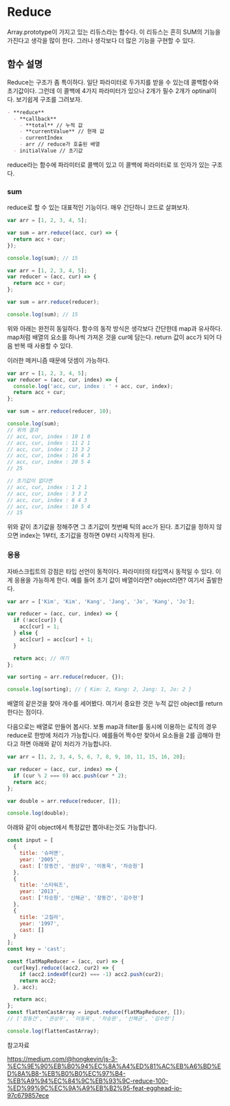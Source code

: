 # Reduce

Array.prototype이 가지고 있는 리듀스라는 함수다. 이 리듀스는 흔히 SUM의 기능을 가진다고 생각을 많이 한다. 그러나 생각보다 더 많은 기능을 구현할 수 있다.

## 함수 설명

Reduce는 구조가 좀 특이하다. 일단 파라미터로 두가지를 받을 수 있는데 콜백함수와 초기값이다. 그런데 이 콜백에 4가지 파라미터가 있으나 2개가 필수 2개가 optinal이다. 보기쉽게 구조를 그려보자.

```markdown
- **reduce**
  - **callback**
    - **total** // 누적 값
    - **currentValue** // 현재 값
    - currentIndex
    - arr // reduce가 호출된 배열
  - initialValue // 초기값
```

reduce라는 함수에 파라미터로 콜백이 있고 이 콜백에 파라미터로 또 인자가 있는 구조다.

### sum

reduce로 할 수 있는 대표적인 기능이다. 매우 간단하니 코드로 살펴보자.

```javascript
var arr = [1, 2, 3, 4, 5];

var sum = arr.reduce((acc, cur) => {
  return acc + cur;
});

console.log(sum); // 15
```

```javascript
var arr = [1, 2, 3, 4, 5];
var reducer = (acc, cur) => {
  return acc + cur;
};

var sum = arr.reduce(reducer);

console.log(sum); // 15
```

위와 아래는 완전히 동일하다. 함수의 동작 방식은 생각보다 간단한데 map과 유사하다. map처럼 배열의 요소를 하나씩 가져온 것을 cur에 담는다. return 값이 acc가 되어 다음 반복 때 사용할 수 있다.

이러한 메커니즘 때문에 덧셈이 가능하다.

```javascript
var arr = [1, 2, 3, 4, 5];
var reducer = (acc, cur, index) => {
  console.log('acc, cur, index : ' + acc, cur, index);
  return acc + cur;
};

var sum = arr.reduce(reducer, 10);

console.log(sum);
// 위의 결과
// acc, cur, index : 10 1 0
// acc, cur, index : 11 2 1
// acc, cur, index : 13 3 2
// acc, cur, index : 16 4 3
// acc, cur, index : 20 5 4
// 25

// 초기값이 없다면
// acc, cur, index : 1 2 1
// acc, cur, index : 3 3 2
// acc, cur, index : 6 4 3
// acc, cur, index : 10 5 4
// 15
```

위와 같이 초기값을 정해주면 그 초기값이 첫번째 틱의 acc가 된다. 초기값을 정하지 않으면 index는 1부터, 초기값을 정하면 0부터 시작하게 된다.

### 응용

자바스크립트의 강점은 타입 선언이 동적이다. 파라미터의 타입역시 동적일 수 있다. 이게 응용을 가능하게 한다. 예를 들어 초기 값이 배열이라면? object라면? 여기서 출발한다.

```javascript
var arr = ['Kim', 'Kim', 'Kang', 'Jang', 'Jo', 'Kang', 'Jo'];

var reducer = (acc, cur, index) => {
  if (!acc[cur]) {
    acc[cur] = 1;
  } else {
    acc[cur] = acc[cur] + 1;
  }

  return acc; // 여기
};

var sorting = arr.reduce(reducer, {});

console.log(sorting); // { Kim: 2, Kang: 2, Jang: 1, Jo: 2 }
```

배열의 같은것을 찾아 개수를 세어봤다. 여기서 중요한 것은 누적 값인 object를 return한다는 점이다.

다음으로는 배열로 만들어 봅시다. 보통 map과 filter를 동시에 이용하는 로직의 경우 reduce로 한방에 처리가 가능합니다. 예를들어
짝수만 찾아서 요소들을 2를 곱해야 한다고 하면 아래와 같이 처리가 가능합니다.

```javascript
var arr = [1, 2, 3, 4, 5, 6, 7, 8, 9, 10, 11, 15, 16, 20];

var reducer = (acc, cur, index) => {
  if (cur % 2 === 0) acc.push(cur * 2);
  return acc;
};

var double = arr.reduce(reducer, []);

console.log(double);
```

아래와 같이 object에서 특정값만 뽑아내는것도 가능합니다.

```javascript
const input = [
  {
    title: '슈퍼맨',
    year: '2005',
    cast: ['장동건', '권상우', '이동욱', '차승원']
  },
  {
    title: '스타워즈',
    year: '2013',
    cast: ['차승원', '신해균', '장동건', '김수현']
  },
  {
    title: '고질라',
    year: '1997',
    cast: []
  }
];
const key = 'cast';

const flatMapReducer = (acc, cur) => {
  cur[key].reduce((acc2, cur2) => {
    if (acc2.indexOf(cur2) === -1) acc2.push(cur2);
    return acc2;
  }, acc);

  return acc;
};
const flattenCastArray = input.reduce(flatMapReducer, []);
// ['장동건', '권상우', '이동욱', '차승원', '신해균', '김수현']

console.log(flattenCastArray);
```

참고자료

https://medium.com/@hongkevin/js-3-%EC%9E%90%EB%B0%94%EC%8A%A4%ED%81%AC%EB%A6%BD%ED%8A%B8-%EB%B0%B0%EC%97%B4-%EB%A9%94%EC%84%9C%EB%93%9C-reduce-100-%ED%99%9C%EC%9A%A9%EB%B2%95-feat-egghead-io-97c679857ece
